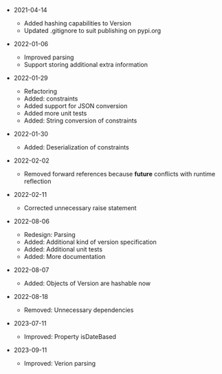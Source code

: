 * 2021-04-14
	* Added hashing capabilities to Version
	* Updated .gitignore to suit publishing on pypi.org

* 2022-01-06
	* Improved parsing
	* Support storing additional extra information

* 2022-01-29
	* Refactoring
	* Added: constraints
	* Added support for JSON conversion
	* Added more unit tests
	* Added: String conversion of constraints

* 2022-01-30
	* Added: Deserialization of constraints

* 2022-02-02
	* Removed forward references because __future__ conflicts with runtime reflection

* 2022-02-11
	* Corrected unnecessary raise statement

* 2022-08-06
	* Redesign: Parsing
	* Added: Additional kind of version specification
	* Added: Additional unit tests
	* Added: More documentation

* 2022-08-07
	* Added: Objects of Version are hashable now

* 2022-08-18
	* Removed: Unnecessary dependencies

* 2023-07-11
	* Improved: Property isDateBased

* 2023-09-11
	* Improved: Verion parsing

